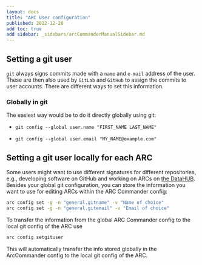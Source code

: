 ```yaml
---
layout: docs
title: "ARC User configuration"
published: 2022-12-20
add toc: true
add sidebar: _sidebars/arcCommanderManualSidebar.md
---
```


## Setting a git user

`git` always signs commits made with a `name` and `e-mail` address of the user. These are then also used by `GitLab` and `GitHub` to assign the commits to user accounts. There are different ways to set this information.

### Globally in git

The easiest way would be to do it directly globally using git:

- `git config --global user.name "FIRST_NAME LAST_NAME"`

- `git config --global user.email "MY_NAME@example.com"`

<!-- ### 

You have the option to set this information globally, but you can also use different signatures for different repositories. E.g., when you develop software on `GitHub` and work on `ARCs` on the `nfdi4plants GitLab`.

For this case the `ArcCommander` has a set of features to ease your pain.

1. First set the information you want to use `globally` in the `ARC Commander config`: 
   - Either using `arc config edit -g` and adding the following fields: 
      - general.gitname="Full Name of User"
      - general.gitemail="Email of user"
   - or adding them directly in the cli:
      - `arc config set -g -n "general.gitname" -v "Full Name of User"`
      - `arc config set -g -n "general.gitemail" -v "Email of user"`
2. Afterwards, just use `arc config setgituser` for each ARC you download or create. -->

## Setting a git user locally for each ARC

Some users might want to use different signatures for different repositories, e.g., developing software on GitHub and working on ARCs on [the DataHUB](https://git.nfdi4plants.org). Besides your global git configuration, you can store the information you want to use for editing ARCs within the ARC Commander config:

```bash
arc config set -g -n "general.gitname" -v "Name of choice"
arc config set -g -n "general.gitemail" -v "Email of choice"
```

To transfer the information from the global ARC Commander config to the local git config of the ARC use

```bash
arc config setgituser
```

This will automatically transfer the info stored globally in the ArcCommander config to the local git config of the ARC.

